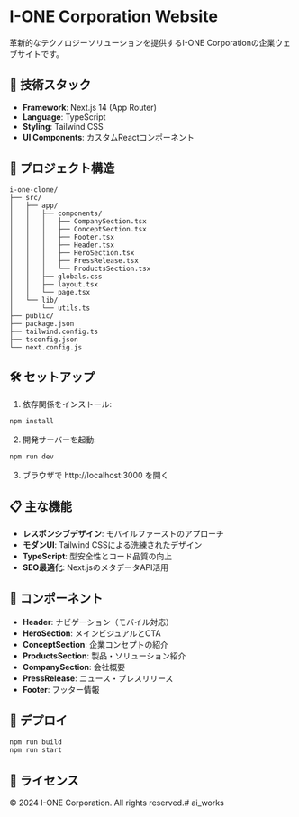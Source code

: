 # I-ONE Corporation Website

革新的なテクノロジーソリューションを提供するI-ONE Corporationの企業ウェブサイトです。

## 🚀 技術スタック

- **Framework**: Next.js 14 (App Router)
- **Language**: TypeScript
- **Styling**: Tailwind CSS
- **UI Components**: カスタムReactコンポーネント

## 📁 プロジェクト構造

```
i-one-clone/
├── src/
│   ├── app/
│   │   ├── components/
│   │   │   ├── CompanySection.tsx
│   │   │   ├── ConceptSection.tsx
│   │   │   ├── Footer.tsx
│   │   │   ├── Header.tsx
│   │   │   ├── HeroSection.tsx
│   │   │   ├── PressRelease.tsx
│   │   │   └── ProductsSection.tsx
│   │   ├── globals.css
│   │   ├── layout.tsx
│   │   └── page.tsx
│   └── lib/
│       └── utils.ts
├── public/
├── package.json
├── tailwind.config.ts
├── tsconfig.json
└── next.config.js
```

## 🛠️ セットアップ

1. 依存関係をインストール:
```bash
npm install
```

2. 開発サーバーを起動:
```bash
npm run dev
```

3. ブラウザで http://localhost:3000 を開く

## 📋 主な機能

- **レスポンシブデザイン**: モバイルファーストのアプローチ
- **モダンUI**: Tailwind CSSによる洗練されたデザイン
- **TypeScript**: 型安全性とコード品質の向上
- **SEO最適化**: Next.jsのメタデータAPI活用

## 🎨 コンポーネント

- **Header**: ナビゲーション（モバイル対応）
- **HeroSection**: メインビジュアルとCTA
- **ConceptSection**: 企業コンセプトの紹介
- **ProductsSection**: 製品・ソリューション紹介
- **CompanySection**: 会社概要
- **PressRelease**: ニュース・プレスリリース
- **Footer**: フッター情報

## 🚀 デプロイ

```bash
npm run build
npm run start
```

## 📝 ライセンス

© 2024 I-ONE Corporation. All rights reserved.# ai_works
